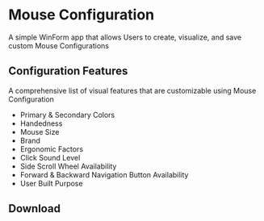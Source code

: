 # Mouse Configuration
A simple WinForm app that allows Users to create, visualize, and save custom Mouse Configurations 

## Configuration Features
A comprehensive list of visual features that are customizable using Mouse Configuration 
* Primary & Secondary Colors
* Handedness
* Mouse Size
* Brand
* Ergonomic Factors
* Click Sound Level
* Side Scroll Wheel Availability 
* Forward & Backward Navigation Button Availability
* User Built Purpose 

## Download 
> 